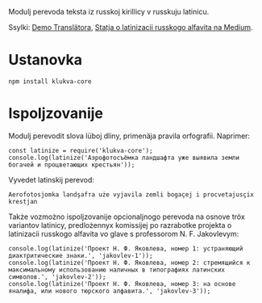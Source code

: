 
Modulj perevoda teksta iz russkoj kirillicy v russkuju latinicu.

Ssylki: [Demo Translätora](http://narlewinsky.online/klukva-translator),
[Statja o latinizacii russkogo alfavita na Medium](https://narlewinsky.medium.com/vozrożdenije-latinicy-epoxi-russkogo-avangarda-fb9ade3c6116).


# Ustanovka

    npm install klukva-core

# Ispoljzovanije

Modulj perevodit slova lüboj dliny, primenäja pravila orfografii. Naprimer:

    const latinize = require('klukva-core');
    console.log(latinize('Аэрофотосъёмка ландшафта уже выявила земли богачей и процветающих крестьян'));

Vyvedet latinskij perevod:

    Aerofotosjomka landşafта uże vyjavila zemli bogaçej i procvetajusçix krestjan

Także vozmożno ispoljzovanije opcionaljnogo perevoda na osnove tröx variantov latinicy, predlożennyx komissijej po razrabotke projekta o latinizacii russkogo alfavita vo glave s professorom N. F. Jakovlevym:

    console.log(latinize('Проект Н. Ф. Яковлева, номер 1: устраняющий диактритические знаки.', 'jakovlev-1'));
    console.log(latinize('Проект Н. Ф. Яковлева, номер 2: стремящийся к максимальному использованию наличных в типографиях латинских символов.', 'jakovlev-2'));
    console.log(latinize('Проект Н. Ф. Яковлева, номер 3: на основе яналифа, или нового тюрского алфавита.', 'jakovlev-3'));
